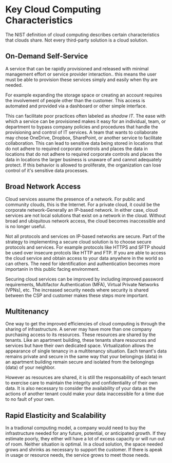 # Key Cloud Computing Characteristics

The NIST definition of cloud computing describes certain characteristics that clouds share. Not every third-party solution is a cloud solution. 

## On-Demand Self-Service

A service that can be rapidly provisioned and released with minimal management effort or service provider interaction.. this means the user must be able to provision these services simply and easily when thy are needed. 

For example expanding the storage space or creating an account requires the involvement of people other than the customer. This access is automated and provided via a dashboard or other simple interface. 

This can facilitate poor practices often labeled as *shadow IT*. The ease with which a service can be provisioned makes it easy for an individual, team, or department to bypass company policies and procedures that handle the provisioning and control of IT services. A team that wants to collaborate may chose OneDrive, Dropbox, SharePoint, or another service to facilitate collaboration. This can lead to sensitive data being stored in locations that do not adhere to required corporate controls and places the data in locations that do not adhere to required corporate controls and places the data in locations the larger business is unaware of and cannot adequately protect. If this behavior is allowed to proliferate, the organization can lose control of it's sensitive data processes.

## Broad Network Access

Cloud services assume the presence of a network. For public and community clouds, this is the Internet. For a private cloud, it could be the corporate network-Generally an IP-based network. In either case, cloud services are not local solutions that exist on a network in the cloud. Without broad and ubiquitous network access, the cloud becomes inaccessible and is no longer useful. 

Not all protocols and services on IP-based networks are secure. Part of the strategy to implementing a secure cloud solution is to choose secure protocols and services.  For example protocols like HTTPS and SFTP should be used over insecure protcols like HTTP and FTP. If you are able to access the cloud service and obtain access to your data anywhere in the world so can others. The need for identification and authentication becomes more importanin in this public facing environment. 

Securing cloud services can be improved by including improved password requirements, Multifactor Authentication (MFA), Virtual Private Networks (VPNs), etc. The increased security needs where security is shared between the CSP and customer makes these steps more important.

## Multitenancy

One way to get the improved efficiencies of cloud computing is through the sharing of infrastructure. A server may have more than one company purchasing access to its resources. These resources are shared by the tenants. Like an apartment building, these tenants share resources and services but have their own dedicated space. Virtualization allows the appearance of single tenancy in a multitenancy situation. Each tenant's data remains private and secure in the same way that your belongings (data) in an apartment building remain secure and isolated from the belongings (data) of your neighbor. 

However as resources are shared, it is still the responsability of each tenant to exercise care to maintain the integrity and confidentiality of their own data. It is also necessary to consider the availability of your data as the actions of another tenant could make your data inaccessible for a time due to no fault of your own. 

## Rapid Elasticity and Scalability

In a tradional computing model, a company would need to buy the infrastructure needed for any future, potential, or anticipated growth. If they estimate poorly, they either will have a lot of excess capacity or will run out of room. Neither situation is optimal. In a cloud solution, the space needed grows and shrinks as necessary to support the customer. If there is apeak in usage or resource needs, the service grows to meet those needs. 